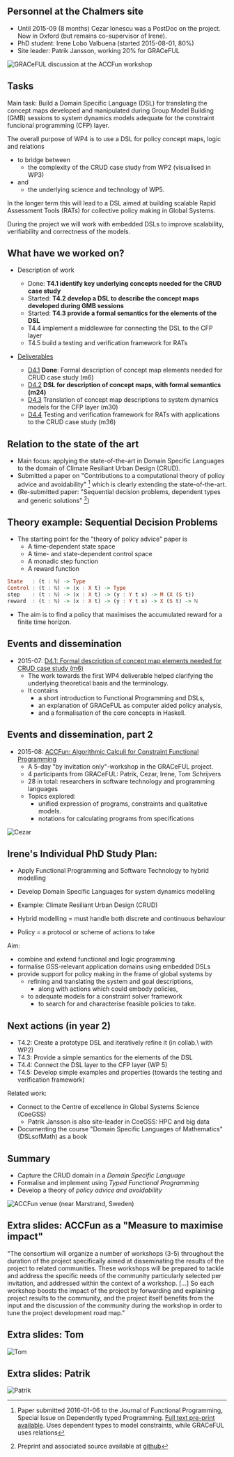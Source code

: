## Personnel at the Chalmers site

* Until 2015-09 (8 months) Cezar Ionescu was a PostDoc on the project. Now in Oxford (but remains co-supervisor of Irene).
* PhD student: Irene Lobo Valbuena (started 2015-08-01, 80%)
* Site leader: Patrik Jansson, working 20% for GRACeFUL

![GRACeFUL discussion at the ACCFun workshop](../img/GRACeFUL_crop.jpg)

## Tasks

Main task: Build a Domain Specific Language (DSL) for translating the
concept maps developed and manipulated during Group Model Building
(GMB) sessions to system dynamics models adequate for the constraint
funcional programming (CFP) layer.

The overall purpose of WP4 is to use a DSL for policy concept maps,
logic and relations

* to bridge between
    * the complexity of the CRUD case study from WP2 (visualised in WP3)
* and
    * the underlying science and technology of WP5.

In the longer term this will lead to a DSL aimed at building scalable
Rapid Assessment Tools (RATs) for collective policy making in Global
Systems.

During the project we will work with embedded DSLs to improve
scalability, verifiability and correctness of the models.

## What have we worked on?

* Description of work
    * Done: **T4.1 identify key underlying concepts needed for the CRUD case study**
    * Started: **T4.2 develop a DSL to describe the concept maps developed during GMB sessions**
    * Started: **T4.3 provide a formal semantics for the elements of the DSL**
    * T4.4 implement a middleware for connecting the DSL to the CFP layer
    * T4.5 build a testing and verification framework for RATs

* [Deliverables](../deliverables/)
    * [D4.1](../deliverables/d4.1/) **Done**: Formal description of concept map elements needed for CRUD case study (m6)
    * [D4.2](../deliverables/d4.2/) **DSL for description of concept maps, with formal semantics (m24)**
    * [D4.3](../deliverables/d4.3/) Translation of concept map descriptions to system dynamics models for the CFP layer (m30)
    * [D4.4](../deliverables/d4.4/) Testing and verification framework for RATs with applications to the CRUD case study (m36)

## Relation to the state of the art

* Main focus: applying the state-of-the-art in Domain Specific Languages to the domain of Climate Resiliant Urban Design (CRUD).
* Submitted a paper on "Contributions to a computational theory of policy advice and avoidability" [^policyadvice] which is clearly extending the state-of-the-art.
* (Re-submitted paper: "Sequential decision problems, dependent types and generic solutions" [^SeqDecProb])

[^policyadvice]: Paper submitted 2016-01-06 to the Journal of Functional Programming, Special Issue on Dependently typed Programming. [Full text pre-print available](http://www.cse.chalmers.se/~patrikj/papers/CompTheoryPolicyAdviceAvoidability_JFP_2016_preprint.pdf). Uses dependent types to model constraints, while GRACeFUL uses relations

[^SeqDecProb]: Preprint and associated source available at [github](https://github.com/nicolabotta/SeqDecProbs)

## Theory example: Sequential Decision Problems

* The starting point for the "theory of policy advice" paper is
    * A time-dependent state space
    * A time- and state-dependent control space
    * A monadic step function
    * A reward function

```Haskell
State   : (t : ℕ) -> Type
Control : (t : ℕ) -> (x : X t) -> Type
step    : (t : ℕ) -> (x : X t) -> (y : Y t x) -> M (X (S t))
reward  : (t : ℕ) -> (x : X t) -> (y : Y t x) -> X (S t) -> ℕ
```

* The aim is to find a policy that maximises the accumulated reward for a finite time horizon.

## Events and dissemination

* 2015-07: [D4.1: Formal description of concept map elements needed for CRUD case study (m6)](../deliverables/d4.1/)
    * The work towards the first WP4 deliverable helped clarifying the underlying theoretical basis and the terminology.
    * It contains
        * a short introduction to Functional Programming and DSLs,
        * an explanation of GRACeFUL as computer aided policy analysis,
        * and a formalisation of the core concepts in Haskell.

## Events and dissemination, part 2

* 2015-08: [ACCFun: Algorithmic Calculi for Constraint Functional Programming](ACCFun.md)
    * A 5-day "by invitation only"-workshop in the GRACeFUL project.
    * 4 participants from GRACeFUL: Patrik, Cezar, Irene, Tom Schrijvers
    * 28 in total: researchers in software technology and programming languages
    * Topics explored:
        * unified expression of programs, constraints and qualitative models.
        * notations for calculating programs from specifications

![Cezar](../img/Cezar_crop.jpg)

## Irene's Individual PhD Study Plan:

* Apply Functional Programming and Software Technology to hybrid modelling
* Develop Domain Specific Languages for system dynamics modelling
* Example: Climate Resiliant Urban Design (CRUD)

* Hybrid modelling = must handle both discrete and continuous behaviour
* Policy = a protocol or scheme of actions to take

Aim:

* combine and extend functional and logic programming
* formalise GSS-relevant application domains using embedded DSLs
* provide support for policy making in the frame of global systems by
    * refining and translating the system and goal descriptions,
        * along with actions which could embody policies,
    * to adequate models for a constraint solver framework
        * to search for and characterise feasible policies to take.

## Next actions (in year 2)

* T4.2: Create a prototype DSL and iteratively refine it (in collab.\ with WP2)
* T4.3: Provide a simple semantics for the elements of the DSL
* T4.4: Connect the DSL layer to the CFP layer (WP 5)
* T4.5: Develop simple examples and properties (towards the testing and verification framework)

Related work:

* Connect to the Centre of excellence in Global Systems Science (CoeGSS)
    * Patrik Jansson is also site-leader in CoeGSS: HPC and big data
* Documenting the course "Domain Specific Languages of Mathematics" (DSLsofMath) as a book

## Summary

* Capture the CRUD domain in a *Domain Specific Language*
* Formalise and implement using *Typed Functional Programming*
* Develop a theory of *policy advice and avoidability*

![ACCFun venue (near Marstrand, Sweden)](../img/Marstrand-PANO.jpg)


## Extra slides: ACCFun as a "Measure to maximise impact"

"The consortium will organize a number of workshops (3-5) throughout
the duration of the project specifically aimed at disseminating the
results of the project to related communities. These workshops will be
prepared to tackle and address the specific needs of the community
particularly selected per invitation, and addressed within the context
of a workshop. [...] So each workshop boosts the impact of the project
by forwarding and explaining project results to the community, and the
project itself benefits from the input and the discussion of the
community during the workshop in order to tune the project development
road map."

## Extra slides: Tom

![Tom](../img/Tom.jpg)

## Extra slides: Patrik

![Patrik](../img/Patrik_crop.jpg)

